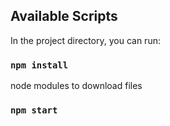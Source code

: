 
## Available Scripts

In the project directory, you can run:

### `npm install`

node modules to download files

### `npm start`
